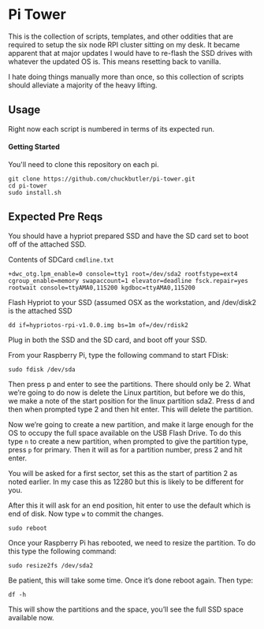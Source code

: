# Pi Tower


This is the collection of scripts, templates, and other oddities that are
required to setup the six node RPI cluster sitting on my desk. It became
apparent that at major updates I would have to re-flash the SSD drives
with whatever the updated OS is. This means resetting back to vanilla.

I hate doing things manually more than once, so this collection of scripts
should alleviate a majority of the heavy lifting.

## Usage

Right now each script is numbered in terms of its expected run.

#### Getting Started

You'll need to clone this repository on each pi.

```shell
git clone https://github.com/chuckbutler/pi-tower.git
cd pi-tower
sudo install.sh
```

## Expected Pre Reqs

You should have a hypriot prepared SSD and have the SD card set to boot
off of the attached SSD.


Contents of SDCard `cmdline.txt`

```
+dwc_otg.lpm_enable=0 console=tty1 root=/dev/sda2 rootfstype=ext4
cgroup_enable=memory swapaccount=1 elevator=deadline fsck.repair=yes
rootwait console=ttyAMA0,115200 kgdboc=ttyAMA0,115200
```

Flash Hypriot to your SSD (assumed OSX as the workstation, and /dev/disk2 is
the attached SSD


```
dd if=hypriotos-rpi-v1.0.0.img bs=1m of=/dev/rdisk2
```

Plug in both the SSD and the SD card, and boot off your SSD.

From your Raspberry Pi, type the following command to start FDisk:

```
sudo fdisk /dev/sda
```

Then press p and enter to see the partitions. There should only be 2. What
we’re going to do now is delete the Linux partition, but before we do this, we
make a note of the start position for the linux partition sda2. Press d and
then when prompted type 2 and then hit enter. This will delete the partition.

Now we’re going to create a new partition, and make it large enough for the OS
to occupy the full space available on the USB Flash Drive. To do this type `n`
to create a new partition, when prompted to give the partition type, press `p`
for primary. Then it will as for a partition number, press 2 and hit enter.

You will be asked for a first sector, set this as the start of partition 2 as
noted earlier. In my case this as 12280 but this is likely to be different for
you.

After this it will ask for an end position, hit enter to use the default
which is end of disk. Now type `w` to commit the changes.

```
sudo reboot
```

Once your Raspberry Pi has rebooted, we need to resize the partition.
To do this type the following command:

```
sudo resize2fs /dev/sda2
```
Be patient, this will take some time. Once it’s done reboot again. Then type:

```
df -h
```

This will show the partitions and the space, you’ll see the full SSD  space
available now.
